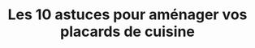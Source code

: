 ---
  template: 0
  type: "0"
  titre: "Les 10 astuces pour aménager vos placards de cuisine"
  titreMEA: "Les 10 astuces pour aménager vos placards de cuisine"
  surTitre: "Astuces et conseils"
  tempsLecture: ""
  libelleType: "Article"
  url: "/c/magazine/inspirations-tendances/agencement-cuisine"
  thematiques: "Astuces et bricolage"
  piecesHabitation: "Cuisine"
  produits: ""
  sujets: ""
  tags: ""
  visuelMea: null
  visuelDesktop: 
    url: "/img/contrib/30ed7cf663807da8/header_amenagmeent-cuisine-2.jpg"
    alt: "MEA ip Header cuisine"
  visuelMobile: null
  title: "Les 10 astuces pour aménager vos placards de cuisine"
  permalink: "articles//c/magazine/inspirations-tendances/agencement-cuisine"
  layout: "post"
  lang: "fr-fr"
---
